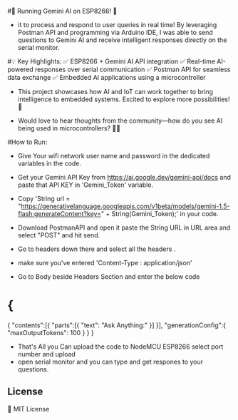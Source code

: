 #🚀 Running Gemini AI on ESP8266! 🚀

- it to process and respond to user queries in real time! 
  By leveraging Postman API and programming via Arduino IDE, 
  I was able to send questions to Gemini AI and receive intelligent responses directly on the serial monitor.

#💡 Key Highlights:
✅ ESP8266 + Gemini AI API integration
✅ Real-time AI-powered responses over serial communication
✅ Postman API for seamless data exchange
✅ Embedded AI applications using a microcontroller

- This project showcases how AI and IoT can work together to bring intelligence to embedded systems. Excited to explore more possibilities! 🚀

- Would love to hear thoughts from the community—how do you see AI being used in microcontrollers? 🤖💡


#How to Run:
- Give Your wifi network user name and password in the dedicated variables in the code.
- Get your Gemini API Key from https://ai.google.dev/gemini-api/docs and paste that API KEY in 'Gemini_Token' variable.
- Copy 'String url = "https://generativelanguage.googleapis.com/v1beta/models/gemini-1.5-flash:generateContent?key=" + String(Gemini_Token);' in your code.
- Download PostmanAPI and open it paste the String URL in URL area and select "POST"  and hit send.
- Go to headers down there and select all the headers .
- make sure you've entered 'Content-Type : application/json'
  
- Go to Body beside Headers Section and enter the below code
# { 
   { "contents":[{
        "parts":[{
            "text": "Ask Anything:" }]
    }],
    "generationConfig":{
        "maxOutputTokens": 100
    }
  }
    } 

- That's All you Can upload the code to NodeMCU ESP8266
  select port number and upload
- open serial monitor and you can type and get respones to your questions.

## License  
📜 MIT License  
